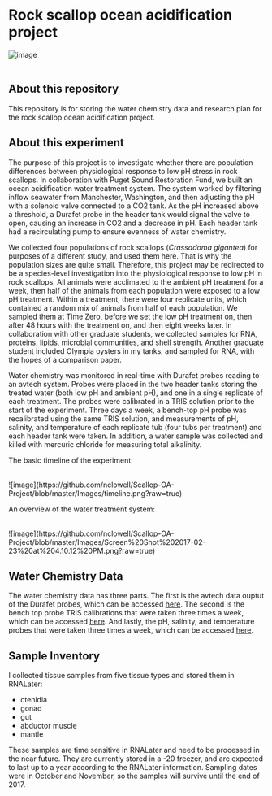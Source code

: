 # Rock scallop ocean acidification project

![image](https://upload.wikimedia.org/wikipedia/commons/thumb/1/1d/Crassedoma_giganteum_1.jpg/220px-Crassedoma_giganteum_1.jpg) 
<br>
<br>

## About this repository ##

This repository is for storing the water chemistry data and research plan for the rock scallop ocean acidification project.

## About this experiment ##

The purpose of this project is to investigate whether there are population differences between physiological response to low pH stress in rock scallops. In collaboration with Puget Sound Restoration Fund, we built an ocean acidification water treatment system. The system worked by filtering inflow seawater from Manchester, Washington, and then adjusting the pH with a solenoid valve connected to a CO2 tank. As the pH increased above a threshold, a Durafet probe in the header tank would signal the valve to open, causing an increase in CO2 and a decrease in pH. Each header tank had a recirculating pump to ensure evenness of water chemistry. 

We collected four populations of rock scallops (*Crassadoma gigantea*) for purposes of a different study, and used them here. That is why the population sizes are quite small. Therefore, this project may be redirected to be a species-level investigation into the physiological response to low pH in rock scallops. All animals were acclimated to the ambient pH treatment for a week, then half of the animals from each population were exposed to a low pH treatment. Within a treatment, there were four replicate units, which contained a random mix of animals from half of each population. We sampled them at Time Zero, before we set the low pH treatment on, then after 48 hours with the treatment on, and then eight weeks later. In collaboration with other graduate students, we collected samples for RNA, proteins, lipids, microbial communities, and shell strength. Another graduate student included Olympia oysters in my tanks, and sampled for RNA, with the hopes of a comparison paper.

Water chemistry was monitored in real-time with Durafet probes reading to an avtech system. Probes were placed in the two header tanks storing the treated water (both low pH and ambient pH), and one in a single replicate of each treatment. The probes were calibrated in a TRIS solution prior to the start of the experiment. Three days a week, a bench-top pH probe was recalibrated using the same TRIS solution, and measurements of pH, salinity, and temperature of each replicate tub (four tubs per treatment) and each header tank were taken. In addition, a water sample was collected and killed with mercuric chloride for measuring total alkalinity.

The basic timeline of the experiment:

<br>
![image](https://github.com/nclowell/Scallop-OA-Project/blob/master/Images/timeline.png?raw=true)
<br>

An overview of the water treatment system:

<br>
![image](https://github.com/nclowell/Scallop-OA-Project/blob/master/Images/Screen%20Shot%202017-02-23%20at%204.10.12%20PM.png?raw=true)
<br>

## Water Chemistry Data

The water chemistry data has three parts. The first is the avtech data ouptut of the Durafet probes, which can be accessed [here](https://github.com/nclowell/Scallop-OA-Project/tree/master/Data/avtech). The second is the bench top probe TRIS calibrations that were taken three times a week, which can be accessed [here](https://github.com/nclowell/Scallop-OA-Project/tree/master/Data/TRIScalibs). And lastly, the pH, salinity, and temperature probes that were taken three times a week, which can be accessed [here](https://github.com/nclowell/Scallop-OA-Project/tree/master/Data/SW.chem.dps).

## Sample Inventory

I collected tissue samples from five tissue types and stored them in RNALater:
- ctenidia
- gonad
- gut
- abductor muscle
- mantle

These samples are time sensitive in RNALater and need to be processed in the near future. They are currently stored in a -20 freezer, and are expected to last up to a year according to the RNALater information. Sampling dates were in October and November, so the samples will survive until the end of 2017.